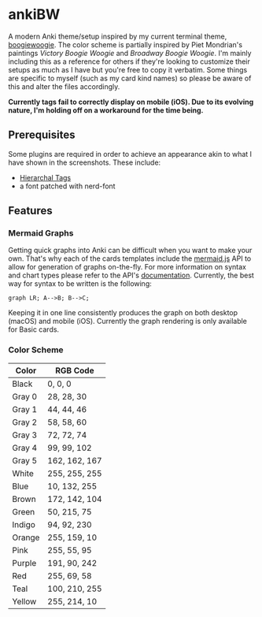 # ankiBW
A modern Anki theme/setup inspired by my current terminal theme, [boogiewoogie](https://github.com/capaldo/boogiewoogie). The color scheme is partially inspired by Piet Mondrian's paintings *Victory Boogie Woogie* and *Broadway Boogie Woogie*. I'm mainly including this as a reference for others if they're looking to customize their setups as much as I have but you're free to copy it verbatim. Some things are specific to myself (such as my card kind names) so please be aware of this and alter the files accordingly.

**Currently tags fail to correctly display on mobile (iOS). Due to its evolving nature, I'm holding off on a workaround for the time being.**

## Prerequisites
Some plugins are required in order to achieve an appearance akin to what I have shown in the screenshots. These include: 
* [Hierarchal Tags](https://github.com/pneff/anki-hierarchical-tags)
* a font patched with nerd-font

## Features

### Mermaid Graphs
Getting quick graphs into Anki can be difficult when you want to make your own. That's why each of the cards templates include the [mermaid.js](https://github.com/knsv/mermaid) API to allow for generation of graphs on-the-fly. For more information on syntax and chart types please refer to the API's [documentation](https://mermaidjs.github.io). Currently, the best way for syntax to be written is the following: 
```mermaid
graph LR; A-->B; B-->C;
```
Keeping it in one line consistently produces the graph on both desktop (macOS) and mobile (iOS). Currently the graph rendering is only available for Basic cards.

### Color Scheme 
| Color        | RGB Code      |
| ------------ | --------      |
| Black        | 0, 0, 0       |
| Gray 0       | 28, 28, 30    |
| Gray 1       | 44, 44, 46    |
| Gray 2       | 58, 58, 60    |
| Gray 3       | 72, 72, 74    |
| Gray 4       | 99, 99, 102   |
| Gray 5       | 162, 162, 167 |
| White        | 255, 255, 255 |
| Blue	       | 10, 132, 255  |
| Brown        | 172, 142, 104 |
| Green        | 50, 215, 75   |
| Indigo       | 94, 92, 230   |
| Orange       | 255, 159, 10  |
| Pink	       | 255, 55, 95   |
| Purple       | 191, 90, 242  |
| Red	       | 255, 69, 58   |
| Teal	       | 100, 210, 255 |
| Yellow       | 255, 214, 10  |

